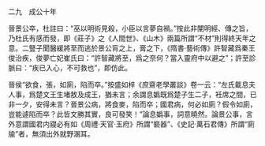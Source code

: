 二九　成公十年

晉景公卒，杜註曰：“巫以明術見殺，小臣以言夢自禍。”按此非闡明經、傳之旨，乃杜氏有感而發，即《莊子》之《人間世》、《山木》兩篇所謂“不材”則得終天年之意。二豎子聞醫緩將至而逃於景公肓之上，膏之下，《隋書·藝術傳》許智藏爲秦王俊治疾，俊夢亡妃崔氏曰：“許智藏將至，爲之奈何？當入靈府中以避之”；許至診脈曰：“疾已入心，不可救也”，即仿此。

晉侯“欲食，張，如廁，陷而卒。”按盛如梓《庶齋老學叢談》卷一云：“左氏載息夫人事，爲楚文王生堵敖及成王，猶未言；余謂息嬀既爲楚子生二子，衽席之間，已非一夕，安得未言？晉景公病，將食麥，陷而卒；國君病，何必如廁？假令如廁，豈能遽陷而卒？此皆文勝其實，良可發笑！”論息嬀事，詞意曉然。論景公事，言外意謂國君内寢必有如《周禮·天官·玉府》所謂“褻器”、《史記·萬石君傳》所謂“廁牏”者，無須出外就野溷耳。